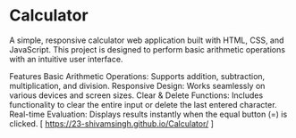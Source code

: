 # Calculator
A simple, responsive calculator web application built with HTML, CSS, and JavaScript. This project is designed to perform basic arithmetic operations with an intuitive user interface.

Features
Basic Arithmetic Operations: Supports addition, subtraction, multiplication, and division.
Responsive Design: Works seamlessly on various devices and screen sizes.
Clear & Delete Functions: Includes functionality to clear the entire input or delete the last entered character.
Real-time Evaluation: Displays results instantly when the equal button (=) is clicked.
[ https://23-shivamsingh.github.io/Calculator/ ]


